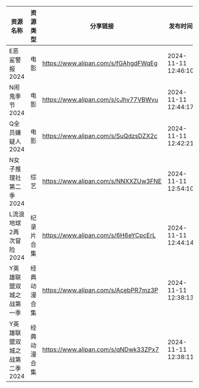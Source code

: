 | 资源名称             | 资源类型   | 分享链接                                 | 发布时间                |
| ---------------- | ------ | ------------------------------------ | ------------------- |
| E恶鲨警报2024        | 电影     | https://www.alipan.com/s/fGAhgdFWqEg | 2024-11-11 12:46:10 |
| N闹鬼季节2024        | 电影     | https://www.alipan.com/s/cJhv77VBWvu | 2024-11-11 12:44:17 |
| Q全员嫌疑人2024       | 电影     | https://www.alipan.com/s/SuQdzsDZX2c | 2024-11-11 12:42:21 |
| N女子推理社第二季2024    | 综艺     | https://www.alipan.com/s/NNXXZUw3FNE | 2024-11-11 12:54:10 |
| L流浪地球2再次冒险2024   | 纪录片合集  | https://www.alipan.com/s/6H6eYCpcErL | 2024-11-11 12:44:14 |
| Y英雄联盟双城之战第一季     | 经典动漫合集 | https://www.alipan.com/s/AcebPR7mz3P | 2024-11-11 12:38:13 |
| Y英雄联盟双城之战第二季2024 | 经典动漫合集 | https://www.alipan.com/s/qNDwk33ZPx7 | 2024-11-11 12:38:11 |
